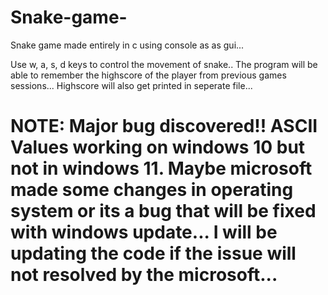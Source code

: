 # Snake-game-
Snake game made entirely in c using console as as gui...

Use w, a, s, d keys to control the movement of snake..
The program will be able to remember the highscore of the player from previous games sessions...
Highscore will also get printed in seperate file...



# NOTE: Major bug discovered!! ASCII Values working on windows 10 but not in windows 11. Maybe microsoft made some changes in operating system or its a bug that will be fixed with windows update... I will be updating the code if the issue will not resolved by the microsoft...
